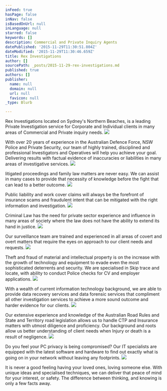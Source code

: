 ```yaml
---
inFeed: true
hasPage: false
inNav: false
isBasedOnUrl: null
inLanguage: null
starred: false
keywords: []
description: Commercial and Private Inquiry Agents
datePublished: '2015-11-29T11:30:51.804Z'
dateModified: '2015-11-29T11:30:46.659Z'
title: Rex Investigations
author: []
sourcePath: _posts/2015-11-29-rex-investigations.md
published: true
authors: []
publisher:
  name: null
  domain: null
  url: null
  favicon: null
_type: Blurb

---
```

Rex Investigations located on Sydney's Northern Beaches, is a leading Private Investigation service for Corporate and Individual clients in many areas of Commercial and Private inquiry needs.
![](https://the-grid-user-content.s3-us-west-2.amazonaws.com/20ebda40-2cc7-49cb-9008-25865fbcf172.jpg)

With over 20 years of experience in the Australian Defence Force, NSW Police and Private Security, our team of highly trained, disciplined and professional Investigators and Operatives will help you achieve your goal.
Delivering results with factual evidence of inaccuracies or liabilities in many areas of investigative services.
![](https://the-grid-user-content.s3-us-west-2.amazonaws.com/de4d6919-a474-4b38-8d73-bceffd3601e2.jpg)

litigated proceedings and family law matters are never easy. We can assist in many cases to provide that necessity of knowledge before the fight that can lead to a better outcome.
![](https://the-grid-user-content.s3-us-west-2.amazonaws.com/37c2284b-cee5-4404-8293-77912949eed8.jpg)

Public liability and work cover claims will always be the forefront of insurance scams and fraudulent intent that can be mitigated with the right information and investigation.
![](https://the-grid-user-content.s3-us-west-2.amazonaws.com/ae4e9b17-38d5-4d84-ac27-4a7027bbfdb6.jpg)

Criminal Law has the need for private sector experience and influence in many areas of society where the law does not have the ability to extend its hand in justice. ![](https://the-grid-user-content.s3-us-west-2.amazonaws.com/80082a5a-c68b-45c3-a846-a1fd3f8714a5.jpg)

Our surveillance team are trained and experienced in all areas of covert and overt matters that require the eyes on approach to our client needs and requests.
![](https://the-grid-user-content.s3-us-west-2.amazonaws.com/0935d10d-7f0f-4fd8-9140-5602fd89f457.jpg)

Theft and fraud of material and intellectual property is on the increase with the growth of technology and equipment to evade even the most sophisticated deterrents and security. We are specialised in Skip trace and locate, with ability to conduct Police checks for CV and employer applications. ![](https://the-grid-user-content.s3-us-west-2.amazonaws.com/d50ead6a-0875-4642-8a58-503ecf55b6b3.jpg)

With a wealth of current information technology background, we are able to provide data recovery services and data forensic services that compliment all other investigation services to achieve a more sound outcome and harder evidence for our clients.
![](https://the-grid-user-content.s3-us-west-2.amazonaws.com/9fbe40b9-39b2-430e-923e-4f982e65c484.jpg)

Our extensive experience and knowledge of the Australian Road Rules and State and Territory road legislation allows us to handle CTP and Insurance matters with utmost diligence and proficiency. Our background and roots allow us better understanding of client needs when Injury or death is a result of negligence.
![](https://the-grid-user-content.s3-us-west-2.amazonaws.com/073b3003-d4a7-48f3-87eb-65bd17b55ef6.jpg)

Do you feel your PC privacy is being compromised? Our IT specialists are equipped with the latest software and hardware to find out exactly what is going on in your network without leaving any footprints.
![](https://the-grid-user-content.s3-us-west-2.amazonaws.com/5a8066ba-d46a-46ea-9e2d-e47772e4edca.jpg)

It is never a good feeling having your loved ones, loving someone else. With unique ideas and specialised techniques, we can deliver that peace of mind for your interest, or safety. The difference between thinking, and knowing is only a few facts away.